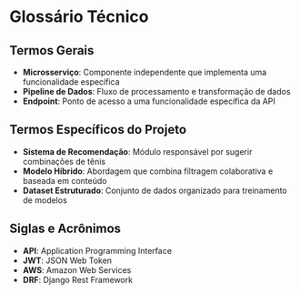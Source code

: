 # Glossário Técnico

## Termos Gerais
- **Microsserviço**: Componente independente que implementa uma funcionalidade específica
- **Pipeline de Dados**: Fluxo de processamento e transformação de dados
- **Endpoint**: Ponto de acesso a uma funcionalidade específica da API

## Termos Específicos do Projeto
- **Sistema de Recomendação**: Módulo responsável por sugerir combinações de tênis
- **Modelo Híbrido**: Abordagem que combina filtragem colaborativa e baseada em conteúdo
- **Dataset Estruturado**: Conjunto de dados organizado para treinamento de modelos

## Siglas e Acrônimos
- **API**: Application Programming Interface
- **JWT**: JSON Web Token
- **AWS**: Amazon Web Services
- **DRF**: Django Rest Framework
